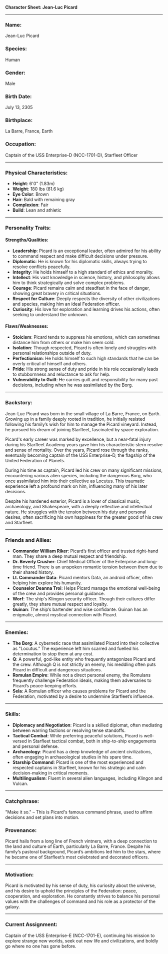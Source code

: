 **Character Sheet: Jean-Luc Picard**

---

### **Name**:  
Jean-Luc Picard

### **Species**:  
Human

### **Gender**:  
Male

### **Birth Date**:  
July 13, 2305

### **Birthplace**:  
La Barre, France, Earth

### **Occupation**:  
Captain of the USS Enterprise-D (NCC-1701-D), Starfleet Officer

---

### **Physical Characteristics**:

- **Height**: 6'0" (1.83m)
- **Weight**: 180 lbs (81.6 kg)
- **Eye Color**: Brown
- **Hair**: Bald with remaining gray
- **Complexion**: Fair
- **Build**: Lean and athletic

---

### **Personality Traits**:

#### **Strengths/Qualities**:

- **Leadership**: Picard is an exceptional leader, often admired for his ability to command respect and make difficult decisions under pressure.
- **Diplomatic**: He is known for his diplomatic skills, always trying to resolve conflicts peacefully.
- **Integrity**: He holds himself to a high standard of ethics and morality.
- **Intellect**: His vast knowledge in science, history, and philosophy allows him to think strategically and solve complex problems.
- **Courage**: Picard remains calm and steadfast in the face of danger, showing great bravery in critical situations.
- **Respect for Culture**: Deeply respects the diversity of other civilizations and species, making him an ideal Federation officer.
- **Curiosity**: His love for exploration and learning drives his actions, often seeking to understand the unknown.

#### **Flaws/Weaknesses**:

- **Stoicism**: Picard tends to suppress his emotions, which can sometimes distance him from others or make him seem cold.
- **Isolation**: Though respected, Picard is often lonely and struggles with personal relationships outside of duty.
- **Perfectionism**: He holds himself to such high standards that he can be overly critical of himself and others.
- **Pride**: His strong sense of duty and pride in his role occasionally leads to stubbornness and reluctance to ask for help.
- **Vulnerability to Guilt**: He carries guilt and responsibility for many past decisions, including when he was assimilated by the Borg.

---

### **Backstory**:

Jean-Luc Picard was born in the small village of La Barre, France, on Earth. Growing up in a family deeply rooted in tradition, he initially resisted following his family’s wish for him to manage the Picard vineyard. Instead, he pursued his dream of joining Starfleet, fascinated by space exploration. 

Picard's early career was marked by excellence, but a near-fatal injury during his Starfleet Academy years gave him his characteristic stern resolve and sense of mortality. Over the years, Picard rose through the ranks, eventually becoming captain of the USS Enterprise-D, the flagship of the United Federation of Planets.

During his time as captain, Picard led his crew on many significant missions, encountering various alien species, including the dangerous Borg, who once assimilated him into their collective as Locutus. This traumatic experience left a profound mark on him, influencing many of his later decisions.

Despite his hardened exterior, Picard is a lover of classical music, archaeology, and Shakespeare, with a deeply reflective and intellectual nature. He struggles with the tension between his duty and personal desires, often sacrificing his own happiness for the greater good of his crew and Starfleet.

---

### **Friends and Allies**:

- **Commander William Riker**: Picard’s first officer and trusted right-hand man. They share a deep mutual respect and friendship.
- **Dr. Beverly Crusher**: Chief Medical Officer of the Enterprise and long-time friend. There is an unspoken romantic tension between them due to their shared history.
- **Lt. Commander Data**: Picard mentors Data, an android officer, often helping him explore his humanity.
- **Counselor Deanna Troi**: Helps Picard manage the emotional well-being of the crew and provides personal guidance.
- **Worf**: The ship's Klingon security officer. Though their cultures differ greatly, they share mutual respect and loyalty.
- **Guinan**: The ship’s bartender and wise confidante. Guinan has an enigmatic, almost mystical connection with Picard.

---

### **Enemies**:

- **The Borg**: A cybernetic race that assimilated Picard into their collective as "Locutus." The experience left him scarred and fuelled his determination to stop them at any cost.
- **Q**: A powerful, god-like entity who frequently antagonizes Picard and the crew. Although Q is not strictly an enemy, his meddling often puts Picard in difficult and dangerous situations.
- **Romulan Empire**: While not a direct personal enemy, the Romulans frequently challenge Federation ideals, making them adversaries to Picard’s peace-keeping efforts.
- **Sela**: A Romulan officer who causes problems for Picard and the Federation, motivated by a desire to undermine Starfleet’s influence.

---

### **Skills**:

- **Diplomacy and Negotiation**: Picard is a skilled diplomat, often mediating between warring factions or resolving tense standoffs.
- **Tactical Combat**: While preferring peaceful solutions, Picard is well-versed in Starfleet tactical combat, both in ship-to-ship engagements and personal defense.
- **Archaeology**: Picard has a deep knowledge of ancient civilizations, often engaging in archaeological studies in his spare time.
- **Starship Command**: Picard is one of the most experienced and respected captains in Starfleet, known for his strategic and calm decision-making in critical moments.
- **Multilingualism**: Fluent in several alien languages, including Klingon and Vulcan.

---

### **Catchphrase**:

"Make it so." – This is Picard's famous command phrase, used to affirm decisions and set plans into motion.

### **Provenance**:

Picard hails from a long line of French vintners, with a deep connection to the land and culture of Earth, particularly La Barre, France. Despite his family’s pastoral background, Picard’s ambitions led him to the stars, where he became one of Starfleet’s most celebrated and decorated officers.

---

### **Motivation**:

Picard is motivated by his sense of duty, his curiosity about the universe, and his desire to uphold the principles of the Federation: peace, cooperation, and exploration. He constantly strives to balance his personal values with the challenges of command and his role as a protector of the galaxy.

---

### **Current Assignment**:

Captain of the USS Enterprise-E (NCC-1701-E), continuing his mission to explore strange new worlds, seek out new life and civilizations, and boldly go where no one has gone before.
